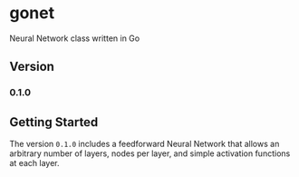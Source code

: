 # gonet

Neural Network class written in Go

## Version
### 0.1.0

## Getting Started
The version `0.1.0` includes a feedforward Neural Network that allows an arbitrary number of layers, nodes per layer, and simple activation functions at each layer.
